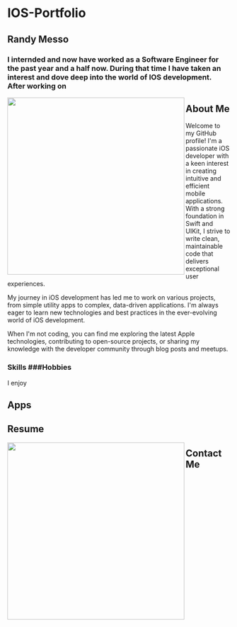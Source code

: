# IOS-Portfolio

## Randy Messo
### I internded and now have worked as a Software Engineer for the past year and a half now. During that time I have taken an interest and dove deep into the world of IOS development. After working on 

<img align="left" width="400" height="400" src="https://github.com/user-attachments/assets/e73533d5-f895-43b5-a395-180c7d0cd227">

<h2 align="left">About Me</h2>

<p align="left">
  Welcome to my GitHub profile! I'm a passionate iOS developer with a keen interest in creating intuitive and efficient mobile applications. With a strong foundation in Swift and UIKit, I strive to write clean, maintainable code that delivers exceptional user experiences.
  
  My journey in iOS development has led me to work on various projects, from simple utility apps to complex, data-driven applications. I'm always eager to learn new technologies and best practices in the ever-evolving world of iOS development.
  
  When I'm not coding, you can find me exploring the latest Apple technologies, contributing to open-source projects, or sharing my knowledge with the developer community through blog posts and meetups.
</p>


### Skills   ###Hobbies
I enjoy 

<h2 align="left">Apps</h2>

<h2 align="left">Resume</h2>

<img align="left" width="400" height="400" src="https://github.com/user-attachments/files/17234178/Resume">

<h2 align="left">Contact Me</h2>

